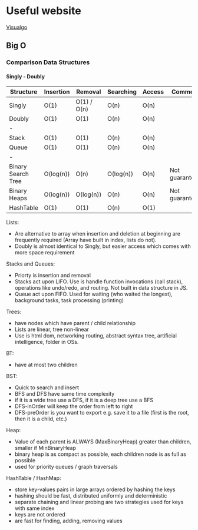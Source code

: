 # Useful website

[Visualgo](https://visualgo.net/en/list)

## Big O

### Comparison Data Structures

#### Singly - Doubly

| Structure          | Insertion | Removal     | Searching | Access | Comment        |
| ------------------ | --------- | ----------- | --------- | ------ | -------------- |
| Singly             | O(1)      | O(1) / O(n) | O(n)      | O(n)   |
| Doubly             | O(1)      | O(1)        | O(n)      | O(n)   |
| -                  |           |             |           |        |
| Stack              | O(1)      | O(1)        | O(n)      | O(n)   |
| Queue              | O(1)      | O(1)        | O(n)      | O(n)   |
| -                  |           |             |           |        |
| Binary Search Tree | O(log(n)) | O(n)        | O(log(n)) | O(n)   | Not guaranteed |
| Binary Heaps       | O(log(n)) | O(log(n))   | O(n)      | O(n)   | Not guaranteed |
| HashTable          | O(1)      | O(1)        | O(n)      | O(1)   |

Lists:

- Are alternative to array when insertion and deletion at beginning are frequently required (Array have built in index, lists do not).
- Doubly is almost identical to Singly, but easier access which comes with more space requirement

Stacks and Queues:

- Priorty is insertion and removal
- Stacks act upon LIFO. Use is handle function invocations (call stack), operations like undo/redo, and routing. Not built in data structure in JS.
- Queue act upon FIFO. Used for waiting (who waited the longest), background tasks, task processing (printing)

Trees:

- have nodes which have parent / child relationship
- Lists are linear, tree non-linear
- Use is html dom, networking routing, abstract syntax tree, artificial intelligence, folder in OSs.

BT:

- have at most two children

BST:

- Quick to search and insert
- BFS and DFS have same time complexity
- if it is a wide tree use a DFS, if it is a deep tree use a BFS
- DFS-inOrder will keep the order from left to right
- DFS-preOrder is you want to export e.g. save it to a file (first is the root, then it is a child, etc.)

Heap:

- Value of each parent is ALWAYS (MaxBinaryHeap) greater than children, smaller if MinBinaryHeap
- binary heap is as compact as possible, each children node is as full as possible
- used for priority queues / graph traversals

HashTable / HashMap:

- store key-values pairs in large arrays ordered by hashing the keys
- hashing should be fast, distributed uniformly and deterministic
- separate chaining and linear probing are two strategies used for keys with same index
- keys are not ordered
- are fast for finding, adding, removing values
